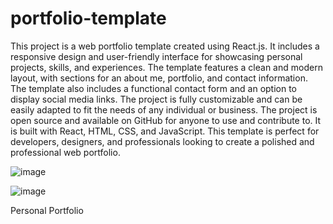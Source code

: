 # portfolio-template

This project is a web portfolio template created using React.js. It includes a responsive design and user-friendly interface for showcasing personal projects, skills, and experiences. The template features a clean and modern layout, with sections for an about me, portfolio, and contact information. The template also includes a functional contact form and an option to display social media links. The project is fully customizable and can be easily adapted to fit the needs of any individual or business. The project is open source and available on GitHub for anyone to use and contribute to. It is built with React, HTML, CSS, and JavaScript. This template is perfect for developers, designers, and professionals looking to create a polished and professional web portfolio.

![image](https://user-images.githubusercontent.com/84602829/214545170-1f98f7ea-cbc7-4798-8822-508256c932ad.png)

![image](https://user-images.githubusercontent.com/84602829/214545338-11cc8355-e014-4c82-b4ff-d27c4ad53b6c.png)

Personal Portfolio
